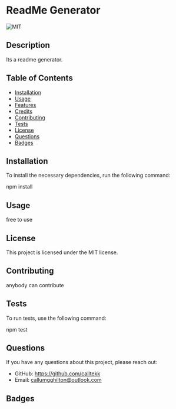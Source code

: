 # ReadMe Generator

  ![MIT](https://img.shields.io/badge/license-MIT-white.svg)

## Description

Its a readme generator.

## Table of Contents

- [Installation](#installation)
- [Usage](#usage)
- [Features](#features)
- [Credits](#credits)
- [Contributing](#contributing)
- [Tests](#tests)
- [License](#license)
- [Questions](#questions)
- [Badges](#badges)


## Installation 

To install the necessary dependencies, run the following command: 

npm install

## Usage

free to use

## License 

This project is licensed under the MIT license.

## Contributing

anybody can contribute

## Tests

To run tests, use the following command: 

npm test

## Questions 

If you have any questions about this project, please reach out:
- GitHub: https://github.com/calltekk
- Email: callumgghilton@outlook.com

## Badges

